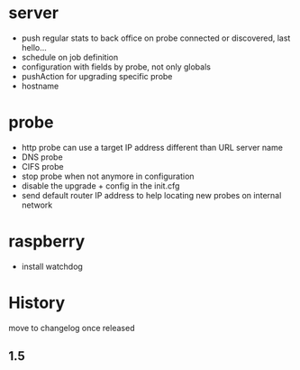 server
======
* push regular stats to back office on probe connected or discovered, last hello...
* schedule on job definition
* configuration with fields by probe, not only globals
* pushAction for upgrading specific probe
* hostname

probe
=====
* http probe can use a target IP address different than URL server name
* DNS probe
* CIFS probe
* stop probe when not anymore in configuration
* disable the upgrade + config in the init.cfg
* send default router IP address to help locating new probes on internal network

raspberry
=========
* install watchdog


History
=======
move to changelog once released

1.5
-----
